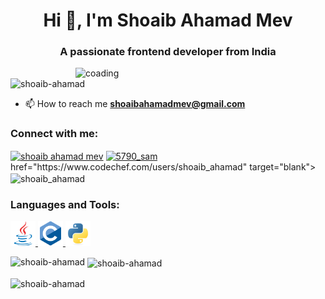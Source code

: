 
<h1 align="center">Hi 👋, I'm Shoaib Ahamad Mev</h1>
<h3 align="center">A passionate frontend developer from India</h3>
<img align ="right" alt="coading" width="400" src="https://i.pinimg.com/originals/e8/f4/53/e8f453469a3ec97ecd354df465d73913.gif">
<p align="left"> <img src="https://komarev.com/ghpvc/?username=shoaib-ahamad&label=Profile%20views&color=0e75b6&style=flat" alt="shoaib-ahamad" /> </p>

- 📫 How to reach me **shoaibahamadmev@gmail.com**

<h3 align="left">Connect with me:</h3>
<p align="left">
<a href="https://linkedin.com/in/shoaib ahamad mev" target="blank"><img align="center" src="https://raw.githubusercontent.com/rahuldkjain/github-profile-readme-generator/master/src/images/icons/Social/linked-in-alt.svg" alt="shoaib ahamad mev" height="30" width="40" /></a>
<a href="https://instagram.com/mr_ahamad___" target="blank"><img align="center" src="https://raw.githubusercontent.com/rahuldkjain/github-profile-readme-generator/master/src/images/icons/Social/instagram.svg" alt="5790_sam" height="30" width="40" /></a>
<a> href="https://www.codechef.com/users/shoaib_ahamad" target="blank"><img align="center" src="https://cdn.jsdelivr.net/npm/simple-icons@3.1.0/icons/codechef.svg" alt="shoaib_ahamad" height="30" width="40" /></a>
</p>

<h3 align="left">Languages and Tools:</h3>
<p align="left"> <a href="https://www.cprogramming.com/" target="_blank" rel="noreferrer"> <img src="https://raw.githubusercontent.com/devicons/devicon/master/icons/java/java-original.svg" alt="c" width="40" height="40"/> </a><a href="https://www.java.com/" target="_blank" rel="noreferrer"> <img src="https://raw.githubusercontent.com/devicons/devicon/master/icons/c/c-original.svg" alt="c" width="40" height="40"/> </a> <a href="https://www.python.org" target="_blank" rel="noreferrer"> <img src="https://raw.githubusercontent.com/devicons/devicon/master/icons/python/python-original.svg" alt="python" width="40" height="40"/> </a> </p>

<p><img align="left" src="https://github-readme-stats.vercel.app/api/top-langs?username=shoaib-ahamad&show_icons=true&locale=en&layout=compact" alt="shoaib-ahamad" /></p>

<p>&nbsp;<img align="center" src="https://github-readme-stats.vercel.app/api?username=shoaib-ahamad&show_icons=true&locale=en" alt="shoaib-ahamad" /></p>

<p><img align="center" src="https://github-readme-streak-stats.herokuapp.com/?user=shoaib-ahamad&" alt="shoaib-ahamad" /></p>
